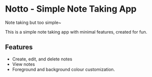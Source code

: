 # Notto - Simple Note Taking App
 Note taking but too simple~

This is a simple note taking app with minimal features, created for fun.

## Features

- Create, edit, and delete notes
- View notes
- Foreground and background colour customization.
